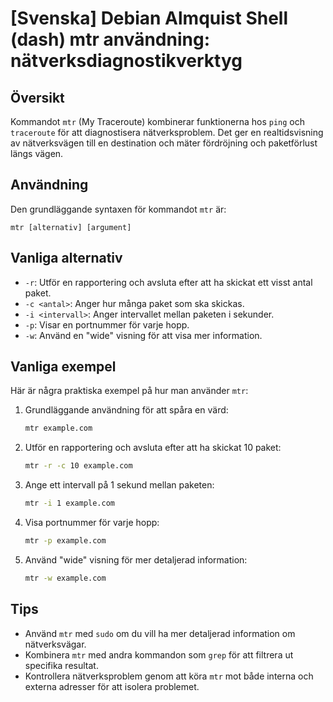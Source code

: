 # [Svenska] Debian Almquist Shell (dash) mtr användning: nätverksdiagnostikverktyg

## Översikt
Kommandot `mtr` (My Traceroute) kombinerar funktionerna hos `ping` och `traceroute` för att diagnostisera nätverksproblem. Det ger en realtidsvisning av nätverksvägen till en destination och mäter fördröjning och paketförlust längs vägen.

## Användning
Den grundläggande syntaxen för kommandot `mtr` är:

```
mtr [alternativ] [argument]
```

## Vanliga alternativ
- `-r`: Utför en rapportering och avsluta efter att ha skickat ett visst antal paket.
- `-c <antal>`: Anger hur många paket som ska skickas.
- `-i <intervall>`: Anger intervallet mellan paketen i sekunder.
- `-p`: Visar en portnummer för varje hopp.
- `-w`: Använd en "wide" visning för att visa mer information.

## Vanliga exempel
Här är några praktiska exempel på hur man använder `mtr`:

1. Grundläggande användning för att spåra en värd:
   ```bash
   mtr example.com
   ```

2. Utför en rapportering och avsluta efter att ha skickat 10 paket:
   ```bash
   mtr -r -c 10 example.com
   ```

3. Ange ett intervall på 1 sekund mellan paketen:
   ```bash
   mtr -i 1 example.com
   ```

4. Visa portnummer för varje hopp:
   ```bash
   mtr -p example.com
   ```

5. Använd "wide" visning för mer detaljerad information:
   ```bash
   mtr -w example.com
   ```

## Tips
- Använd `mtr` med `sudo` om du vill ha mer detaljerad information om nätverksvägar.
- Kombinera `mtr` med andra kommandon som `grep` för att filtrera ut specifika resultat.
- Kontrollera nätverksproblem genom att köra `mtr` mot både interna och externa adresser för att isolera problemet.